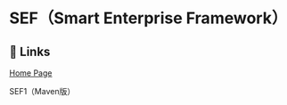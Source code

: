 # SEF（Smart Enterprise Framework）

## 🔗 Links

[Home Page](http://10.1.10.53:8989/SEF/)

SEF1（Maven版）